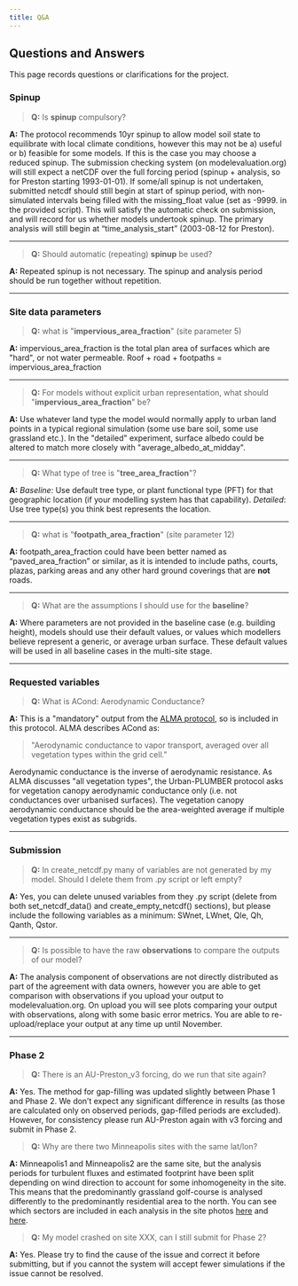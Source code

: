 ```yaml
---
title: Q&A
---
```


## Questions and Answers

This page records questions or clarifications for the project. 


### Spinup

> **Q:** Is **spinup** compulsory?

**A:** The protocol recommends 10yr spinup to allow model soil state to equilibrate with local climate conditions, however this may not be a) useful or b) feasible for some models. If this is the case you may choose a reduced spinup. The submission checking system (on modelevaluation.org) will still expect a netCDF over the full forcing period (spinup + analysis, so for Preston starting 1993-01-01). If some/all spinup is not undertaken, submitted netcdf should still begin at start of spinup period, with non-simulated intervals being filled with the missing_float value (set as -9999. in the provided script). This will satisfy the automatic check on submission, and will record for us whether models undertook spinup. The primary analysis will still begin at “time_analysis_start” (2003-08-12 for Preston).

---

> **Q:** Should automatic (repeating) **spinup** be used?

**A:** Repeated spinup is not necessary. The spinup and analysis period should be run together without repetition.

---

### Site data parameters

> **Q:** what is "**impervious_area_fraction**" (site parameter 5)

**A:** impervious_area_fraction is the total plan area of surfaces which are "hard", or not water permeable. Roof + road + footpaths = impervious_area_fraction

---

> **Q:** For models without explicit urban representation, what should "**impervious_area_fraction**" be?

**A:** Use whatever land type the model would normally apply to urban land points in a typical regional simulation (some use bare soil, some use grassland etc.). In the "detailed" experiment, surface albedo could be altered to match more closely with "average_albedo_at_midday".

---

> **Q:** What type of tree is "**tree_area_fraction**"? 

**A:** *Baseline*: Use default tree type, or plant functional type (PFT) for that geographic location (if your modelling system has that capability). 
*Detailed*: Use tree type(s) you think best represents the location.

---

> **Q:** what is "**footpath_area_fraction**" (site parameter 12)

**A:** footpath_area_fraction could have been better named as “paved_area_fraction” or similar, as it is intended to include paths, courts, plazas, parking areas and any other hard ground coverings that are **not** roads.

---

> **Q:** What are the assumptions I should use for the **baseline**?

**A:** Where parameters are not provided in the baseline case (e.g. building height), models should use their default values, or values which modellers believe represent a generic, or average urban surface. These default values will be used in all baseline cases in the multi-site stage.

---

### Requested variables

> **Q:** What is ACond: Aerodynamic Conductance? 

**A:** This is a "mandatory" output from the [ALMA protocol](https://www.lmd.jussieu.fr/~polcher/ALMA/convention_output_3.html), so is included in this protocol. ALMA describes ACond as:

> "Aerodynamic conductance to vapor transport, averaged over all vegetation types within the grid cell."

Aerodynamic conductance is the inverse of aerodynamic resistance. As ALMA discusses "all vegetation types", the Urban-PLUMBER protocol asks for vegetation canopy aerodynamic conductance only (i.e. not conductances over urbanised surfaces). The vegetation canopy aerodynamic conductance should be the area-weighted average if multiple vegetation types exist as subgrids. 

---

### Submission

> **Q:** In  create_netcdf.py many of variables are not generated by my model. Should I delete them from .py script or left empty?

**A:** Yes, you can delete unused variables from they .py script (delete from both set_netcdf_data() and create_empty_netcdf() sections), but please include the following variables as a minimum: SWnet, LWnet, Qle, Qh, Qanth, Qstor.

---

> **Q:** Is possible to have the raw **observations** to compare the outputs of our model?

**A:** The analysis component of observations are not directly distributed as part of the agreement with data owners, however you are able to get comparison with observations if you upload your output to modelevaluation.org. On upload you will see plots comparing your output with observations, along with some basic error metrics. You are able to re-upload/replace your output at any time up until November.

---

### Phase 2

> **Q:** There is an AU-Preston_v3 forcing, do we run that site again?

**A:** Yes. The method for gap-filling was updated slightly between Phase 1 and Phase 2. We don’t expect any significant difference in results (as those are calculated only on observed periods, gap-filled periods are excluded). However, for consistency please run AU-Preston again with v3 forcing and submit in Phase 2.

> **Q:** Why are there two Minneapolis sites with the same lat/lon?

**A:** Minneapolis1 and Minneapolis2 are the same site, but the analysis periods for turbulent fluxes and estimated footprint have been split depending on wind direction to account for some inhomogeneity in the site. This means that the predominantly grassland golf-course is analysed differently to the predominantly residential area to the north. You can see which sectors are included in each analysis in the site photos [here](https://urban-plumber.github.io/US-Minneapolis1/#site-images) and [here](https://urban-plumber.github.io/US-Minneapolis2/#site-images).

> **Q:** My model crashed on site XXX, can I still submit for Phase 2?

**A:** Yes. Please try to find the cause of the issue and correct it before submitting, but if you cannot the system will accept fewer simulations if the issue cannot be resolved. 

